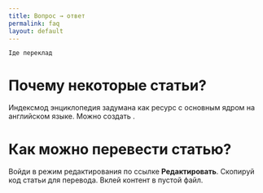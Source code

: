 ```yaml
---
title: Вопрос → ответ
permalink: faq
layout: default
---
```

`Iде переклад`

# Почему некоторые статьи?

Индексмод энциклопедия задумана как ресурс с основным ядром на английском языке. Можно создать .

# Как можно перевести статью?

Войди в режим редактирования по ссылке **Редактировать**. Скопируй код статьи для перевода. Вклей контент в пустой файл. 
